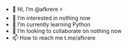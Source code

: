 - 👋 Hi, I’m @afkrere ⚡
- 👀 I’m interested in nothing now
- 🌱 I’m currently learning Python
- 💞️ I’m looking to collaborate on nothing now
- 📫 How to reach me t.me/afkrere

<!---
afkrere/afkrere is a ✨ special ✨ repository because its `README.md` (this file) appears on your GitHub profile.
You can click the Preview link to take a look at your changes.
--->
